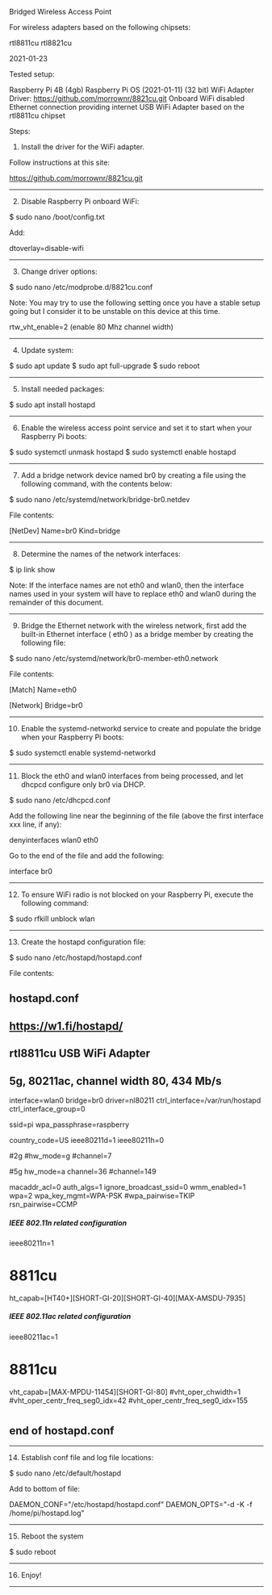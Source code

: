 Bridged Wireless Access Point

For wireless adapters based on the following chipsets:

rtl8811cu
rtl8821cu

2021-01-23

Tested setup:

Raspberry Pi 4B (4gb)
Raspberry Pi OS (2021-01-11) (32 bit)
WiFi Adapter Driver: https://github.com/morrownr/8821cu.git
Onboard WiFi disabled
Ethernet connection providing internet
USB WiFi Adapter based on the rtl8811cu chipset

Steps:

1. Install the driver for the WiFi adapter.

Follow instructions at this site:

https://github.com/morrownr/8821cu.git

-----

2. Disable Raspberry Pi onboard WiFi:

$ sudo nano /boot/config.txt

Add:

dtoverlay=disable-wifi

-----

3. Change driver options:

$ sudo nano /etc/modprobe.d/8821cu.conf

Note: You may try to use the following setting once you have a
stable setup going but I consider it to be unstable on this
device at this time.

rtw_vht_enable=2      (enable 80 Mhz channel width)

-----

4. Update system:

$ sudo apt update
$ sudo apt full-upgrade
$ sudo reboot

-----

5. Install needed packages:

$ sudo apt install hostapd

-----

6. Enable the wireless access point service and set it to start
   when your Raspberry Pi boots:

$ sudo systemctl unmask hostapd
$ sudo systemctl enable hostapd

-----

7. Add a bridge network device named br0 by creating a file using
   the following command, with the contents below:

$ sudo nano /etc/systemd/network/bridge-br0.netdev

File contents:

[NetDev]
Name=br0
Kind=bridge

-----

8. Determine the names of the network interfaces:

$ ip link show

Note: If the interface names are not eth0 and wlan0, then the
interface names used in your system will have to replace eth0
and wlan0 during the remainder of this document.

-----

9. Bridge the Ethernet network with the wireless network, first
   add the built-in Ethernet interface ( eth0 ) as a bridge
   member by creating the following file:

$ sudo nano /etc/systemd/network/br0-member-eth0.network

File contents:

[Match]
Name=eth0

[Network]
Bridge=br0

-----

10. Enable the systemd-networkd service to create and populate
    the bridge when your Raspberry Pi boots:

$ sudo systemctl enable systemd-networkd

-----

11. Block the eth0 and wlan0 interfaces from being
processed, and let dhcpcd configure only br0 via DHCP.

$ sudo nano /etc/dhcpcd.conf

Add the following line near the beginning of the file (above the
first interface xxx line, if any):

denyinterfaces wlan0 eth0

Go to the end of the file and add the following:

interface br0

-----

12. To ensure WiFi radio is not blocked on your Raspberry Pi,
    execute the following command:

$ sudo rfkill unblock wlan

-----

13. Create the hostapd configuration file:

$ sudo nano /etc/hostapd/hostapd.conf

File contents:

## hostapd.conf
## https://w1.fi/hostapd/
## rtl8811cu USB WiFi Adapter
## 5g, 80211ac, channel width 80, 434 Mb/s

interface=wlan0
bridge=br0
driver=nl80211
ctrl_interface=/var/run/hostapd
ctrl_interface_group=0

ssid=pi
wpa_passphrase=raspberry

country_code=US
ieee80211d=1
ieee80211h=0

#2g
#hw_mode=g
#channel=7

#5g
hw_mode=a
channel=36
#channel=149

macaddr_acl=0
auth_algs=1
ignore_broadcast_ssid=0
wmm_enabled=1
wpa=2
wpa_key_mgmt=WPA-PSK
#wpa_pairwise=TKIP
rsn_pairwise=CCMP

##### IEEE 802.11n related configuration #####
ieee80211n=1
# 8811cu
ht_capab=[HT40+][SHORT-GI-20][SHORT-GI-40][MAX-AMSDU-7935]

##### IEEE 802.11ac related configuration #####
ieee80211ac=1
# 8811cu
vht_capab=[MAX-MPDU-11454][SHORT-GI-80]
#vht_oper_chwidth=1
#vht_oper_centr_freq_seg0_idx=42
#vht_oper_centr_freq_seg0_idx=155

#
## end of hostapd.conf

-----

14. Establish conf file and log file locations:

$ sudo nano /etc/default/hostapd

Add to bottom of file:

DAEMON_CONF="/etc/hostapd/hostapd.conf"
DAEMON_OPTS="-d -K -f /home/pi/hostapd.log"

-----

15. Reboot the system

$ sudo reboot

-----

16. Enjoy!

-----

